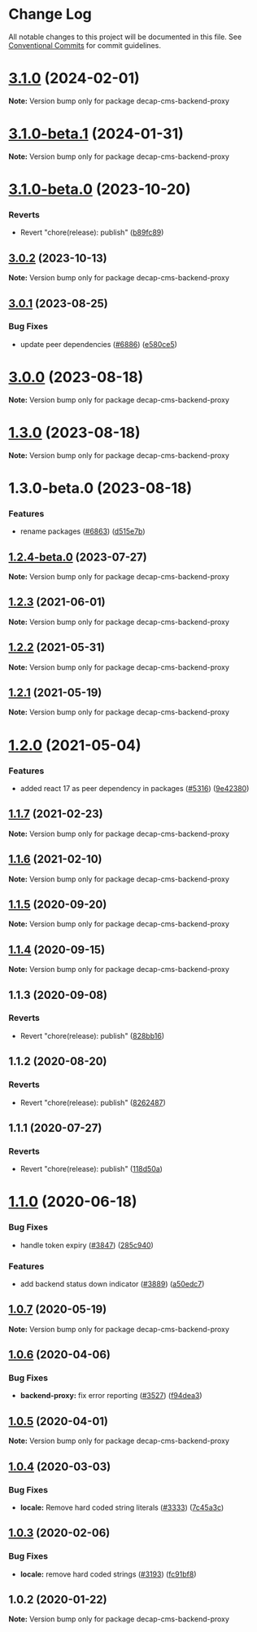# Change Log

All notable changes to this project will be documented in this file.
See [Conventional Commits](https://conventionalcommits.org) for commit guidelines.

# [3.1.0](https://github.com/decaporg/decap-cms/compare/decap-cms-backend-proxy@3.1.0-beta.1...decap-cms-backend-proxy@3.1.0) (2024-02-01)

**Note:** Version bump only for package decap-cms-backend-proxy

# [3.1.0-beta.1](https://github.com/decaporg/decap-cms/compare/decap-cms-backend-proxy@3.1.0-beta.0...decap-cms-backend-proxy@3.1.0-beta.1) (2024-01-31)

**Note:** Version bump only for package decap-cms-backend-proxy

# [3.1.0-beta.0](https://github.com/decaporg/decap-cms/compare/decap-cms-backend-proxy@3.1.0...decap-cms-backend-proxy@3.1.0-beta.0) (2023-10-20)

### Reverts

- Revert "chore(release): publish" ([b89fc89](https://github.com/decaporg/decap-cms/commit/b89fc894dfbb5f4136b2e5427fd25a29378a58c6))

## [3.0.2](https://github.com/decaporg/decap-cms/compare/decap-cms-backend-proxy@3.0.1...decap-cms-backend-proxy@3.0.2) (2023-10-13)

**Note:** Version bump only for package decap-cms-backend-proxy

## [3.0.1](https://github.com/decaporg/decap-cms/compare/decap-cms-backend-proxy@3.0.0...decap-cms-backend-proxy@3.0.1) (2023-08-25)

### Bug Fixes

- update peer dependencies ([#6886](https://github.com/decaporg/decap-cms/issues/6886)) ([e580ce5](https://github.com/decaporg/decap-cms/commit/e580ce52ce5f80fa040e8fbcab7fed0744f4f695))

# [3.0.0](https://github.com/decaporg/decap-cms/compare/decap-cms-backend-proxy@1.3.0...decap-cms-backend-proxy@3.0.0) (2023-08-18)

**Note:** Version bump only for package decap-cms-backend-proxy

# [1.3.0](https://github.com/decaporg/decap-cms/compare/decap-cms-backend-proxy@1.3.0-beta.0...decap-cms-backend-proxy@1.3.0) (2023-08-18)

**Note:** Version bump only for package decap-cms-backend-proxy

# 1.3.0-beta.0 (2023-08-18)

### Features

- rename packages ([#6863](https://github.com/decaporg/decap-cms/issues/6863)) ([d515e7b](https://github.com/decaporg/decap-cms/commit/d515e7bd33216a775d96887b08c4f7b1962941bb))

## [1.2.4-beta.0](https://github.com/decaporg/decap-cms/compare/decap-cms-backend-proxy@1.2.3...decap-cms-backend-proxy@1.2.4-beta.0) (2023-07-27)

**Note:** Version bump only for package decap-cms-backend-proxy

## [1.2.3](https://github.com/decaporg/decap-cms/tree/master/packages/decap-cms-backend-proxy/compare/decap-cms-backend-proxy@1.2.2...decap-cms-backend-proxy@1.2.3) (2021-06-01)

**Note:** Version bump only for package decap-cms-backend-proxy

## [1.2.2](https://github.com/decaporg/decap-cms/tree/master/packages/decap-cms-backend-proxy/compare/decap-cms-backend-proxy@1.2.1...decap-cms-backend-proxy@1.2.2) (2021-05-31)

**Note:** Version bump only for package decap-cms-backend-proxy

## [1.2.1](https://github.com/decaporg/decap-cms/tree/master/packages/decap-cms-backend-proxy/compare/decap-cms-backend-proxy@1.2.0...decap-cms-backend-proxy@1.2.1) (2021-05-19)

**Note:** Version bump only for package decap-cms-backend-proxy

# [1.2.0](https://github.com/decaporg/decap-cms/tree/master/packages/decap-cms-backend-proxy/compare/decap-cms-backend-proxy@1.1.7...decap-cms-backend-proxy@1.2.0) (2021-05-04)

### Features

- added react 17 as peer dependency in packages ([#5316](https://github.com/decaporg/decap-cms/tree/master/packages/decap-cms-backend-proxy/issues/5316)) ([9e42380](https://github.com/decaporg/decap-cms/tree/master/packages/decap-cms-backend-proxy/commit/9e423805707321396eec137f5b732a5b07a0dd3f))

## [1.1.7](https://github.com/decaporg/decap-cms/tree/master/packages/decap-cms-backend-proxy/compare/decap-cms-backend-proxy@1.1.6...decap-cms-backend-proxy@1.1.7) (2021-02-23)

**Note:** Version bump only for package decap-cms-backend-proxy

## [1.1.6](https://github.com/decaporg/decap-cms/tree/master/packages/decap-cms-backend-proxy/compare/decap-cms-backend-proxy@1.1.5...decap-cms-backend-proxy@1.1.6) (2021-02-10)

**Note:** Version bump only for package decap-cms-backend-proxy

## [1.1.5](https://github.com/decaporg/decap-cms/tree/master/packages/decap-cms-backend-proxy/compare/decap-cms-backend-proxy@1.1.4...decap-cms-backend-proxy@1.1.5) (2020-09-20)

**Note:** Version bump only for package decap-cms-backend-proxy

## [1.1.4](https://github.com/decaporg/decap-cms/tree/master/packages/decap-cms-backend-proxy/compare/decap-cms-backend-proxy@1.1.3...decap-cms-backend-proxy@1.1.4) (2020-09-15)

**Note:** Version bump only for package decap-cms-backend-proxy

## 1.1.3 (2020-09-08)

### Reverts

- Revert "chore(release): publish" ([828bb16](https://github.com/decaporg/decap-cms/tree/master/packages/decap-cms-backend-proxy/commit/828bb16415b8c22a34caa19c50c38b24ffe9ceae))

## 1.1.2 (2020-08-20)

### Reverts

- Revert "chore(release): publish" ([8262487](https://github.com/decaporg/decap-cms/tree/master/packages/decap-cms-backend-proxy/commit/82624879ccbcb16610090041db28f00714d924c8))

## 1.1.1 (2020-07-27)

### Reverts

- Revert "chore(release): publish" ([118d50a](https://github.com/decaporg/decap-cms/tree/master/packages/decap-cms-backend-proxy/commit/118d50a7a70295f25073e564b5161aa2b9883056))

# [1.1.0](https://github.com/decaporg/decap-cms/tree/master/packages/decap-cms-backend-proxy/compare/decap-cms-backend-proxy@1.0.7...decap-cms-backend-proxy@1.1.0) (2020-06-18)

### Bug Fixes

- handle token expiry ([#3847](https://github.com/decaporg/decap-cms/tree/master/packages/decap-cms-backend-proxy/issues/3847)) ([285c940](https://github.com/decaporg/decap-cms/tree/master/packages/decap-cms-backend-proxy/commit/285c940562548d7bc88de244123ba87ff66fba65))

### Features

- add backend status down indicator ([#3889](https://github.com/decaporg/decap-cms/tree/master/packages/decap-cms-backend-proxy/issues/3889)) ([a50edc7](https://github.com/decaporg/decap-cms/tree/master/packages/decap-cms-backend-proxy/commit/a50edc70553ad6afa1acee6a51996ad226443f8c))

## [1.0.7](https://github.com/decaporg/decap-cms/tree/master/packages/decap-cms-backend-proxy/compare/decap-cms-backend-proxy@1.0.6...decap-cms-backend-proxy@1.0.7) (2020-05-19)

**Note:** Version bump only for package decap-cms-backend-proxy

## [1.0.6](https://github.com/decaporg/decap-cms/tree/master/packages/decap-cms-backend-proxy/compare/decap-cms-backend-proxy@1.0.5...decap-cms-backend-proxy@1.0.6) (2020-04-06)

### Bug Fixes

- **backend-proxy:** fix error reporting ([#3527](https://github.com/decaporg/decap-cms/tree/master/packages/decap-cms-backend-proxy/issues/3527)) ([f94dea3](https://github.com/decaporg/decap-cms/tree/master/packages/decap-cms-backend-proxy/commit/f94dea386ce89f0f92744d0c4196416706999ea0))

## [1.0.5](https://github.com/decaporg/decap-cms/tree/master/packages/decap-cms-backend-proxy/compare/decap-cms-backend-proxy@1.0.4...decap-cms-backend-proxy@1.0.5) (2020-04-01)

**Note:** Version bump only for package decap-cms-backend-proxy

## [1.0.4](https://github.com/decaporg/decap-cms/tree/master/packages/decap-cms-backend-proxy/compare/decap-cms-backend-proxy@1.0.3...decap-cms-backend-proxy@1.0.4) (2020-03-03)

### Bug Fixes

- **locale:** Remove hard coded string literals ([#3333](https://github.com/decaporg/decap-cms/tree/master/packages/decap-cms-backend-proxy/issues/3333)) ([7c45a3c](https://github.com/decaporg/decap-cms/tree/master/packages/decap-cms-backend-proxy/commit/7c45a3cda983be427864a56e58791565eb9232e2))

## [1.0.3](https://github.com/decaporg/decap-cms/tree/master/packages/decap-cms-backend-proxy/compare/decap-cms-backend-proxy@1.0.2...decap-cms-backend-proxy@1.0.3) (2020-02-06)

### Bug Fixes

- **locale:** remove hard coded strings ([#3193](https://github.com/decaporg/decap-cms/tree/master/packages/decap-cms-backend-proxy/issues/3193)) ([fc91bf8](https://github.com/decaporg/decap-cms/tree/master/packages/decap-cms-backend-proxy/commit/fc91bf8781e65ce1dc946363dbb10419a145c66b))

## 1.0.2 (2020-01-22)

**Note:** Version bump only for package decap-cms-backend-proxy
